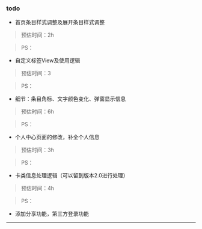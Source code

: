 ### todo

* 首页条目样式调整及展开条目样式调整

 > 预估时间：2h

 > PS：

* 自定义标签View及使用逻辑

 > 预估时间：3

 > PS：

* 细节：条目角标、文字颜色变化、弹窗显示信息

 > 预估时间：6h

  > PS：

* 个人中心页面的修改，补全个人信息

 > 预估时间：3h

  > PS：

* 卡类信息处理逻辑（可以留到版本2.0进行处理）

 > 预估时间：4h

  > PS：
  
* 添加分享功能，第三方登录功能

___
